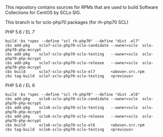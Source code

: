 This repository contains sources for RPMs that are used
to build Software Collections for CentOS by SCLo SIG.

This branch is for sclo-php70 packages (for rh-php70 SCL)


PHP 5.6 / EL 7

    build -bs *spec --define "scl rh-php70" --define "dist .el7"
    cbs add-pkg    sclo7-sclo-php70-sclo-candidate --owner=sclo  sclo-php70-php-mcrypt
    cbs add-pkg    sclo7-sclo-php70-sclo-testing   --owner=sclo  sclo-php70-php-mcrypt
    cbs add-pkg    sclo7-sclo-php70-sclo-release   --owner=sclo  sclo-php70-php-mcrypt
    cbs build      sclo7-sclo-php70-sclo-el7       <above>.src.rpm
    cbs tag-build  sclo7-sclo-php70-sclo-testing   <previous>

PHP 5.6 / EL 6

    build -bs *spec --define "scl rh-php70" --define "dist .el6"
    cbs add-pkg    sclo6-sclo-php70-sclo-candidate --owner=sclo  sclo-php70-php-mcrypt
    cbs add-pkg    sclo6-sclo-php70-sclo-testing   --owner=sclo  sclo-php70-php-mcrypt
    cbs add-pkg    sclo6-sclo-php70-sclo-release   --owner=sclo  sclo-php70-php-mcrypt
    cbs build      sclo6-sclo-php70-sclo-el6       <above>.src.rpm
    cbs tag-build  sclo6-sclo-php70-sclo-testing   <previous>

